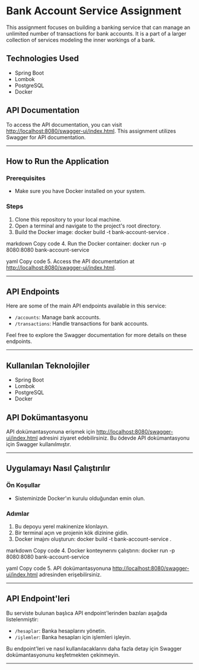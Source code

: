 # Bank Account Service Assignment

This assignment focuses on building a banking service that can manage an unlimited number of transactions for bank accounts. It is a part of a larger collection of services modeling the inner workings of a bank.

## Technologies Used
- Spring Boot
- Lombok
- PostgreSQL
- Docker

## API Documentation
To access the API documentation, you can visit [http://localhost:8080/swagger-ui/index.html](http://localhost:8080/swagger-ui/index.html). This assignment utilizes Swagger for API documentation.

---

## How to Run the Application

### Prerequisites
- Make sure you have Docker installed on your system.

### Steps
1. Clone this repository to your local machine.
2. Open a terminal and navigate to the project's root directory.
3. Build the Docker image:
   docker build -t bank-account-service .

markdown
Copy code
4. Run the Docker container:
   docker run -p 8080:8080 bank-account-service

yaml
Copy code
5. Access the API documentation at [http://localhost:8080/swagger-ui/index.html](http://localhost:8080/swagger-ui/index.html).

---

## API Endpoints
Here are some of the main API endpoints available in this service:

- `/accounts`: Manage bank accounts.
- `/transactions`: Handle transactions for bank accounts.

Feel free to explore the Swagger documentation for more details on these endpoints.


---


## Kullanılan Teknolojiler
- Spring Boot
- Lombok
- PostgreSQL
- Docker

## API Dokümantasyonu
API dokümantasyonuna erişmek için [http://localhost:8080/swagger-ui/index.html](http://localhost:8080/swagger-ui/index.html) adresini ziyaret edebilirsiniz. Bu ödevde API dokümantasyonu için Swagger kullanılmıştır.

---

## Uygulamayı Nasıl Çalıştırılır

### Ön Koşullar
- Sisteminizde Docker'ın kurulu olduğundan emin olun.

### Adımlar
1. Bu depoyu yerel makinenize klonlayın.
2. Bir terminal açın ve projenin kök dizinine gidin.
3. Docker imajını oluşturun:
   docker build -t bank-account-service .

markdown
Copy code
4. Docker konteynerını çalıştırın:
   docker run -p 8080:8080 bank-account-service

yaml
Copy code
5. API dokümantasyonuna [http://localhost:8080/swagger-ui/index.html](http://localhost:8080/swagger-ui/index.html) adresinden erişebilirsiniz.

---

## API Endpoint'leri
Bu serviste bulunan başlıca API endpoint'lerinden bazıları aşağıda listelenmiştir:

- `/hesaplar`: Banka hesaplarını yönetin.
- `/işlemler`: Banka hesapları için işlemleri işleyin.

Bu endpoint'leri ve nasıl kullanılacaklarını daha fazla detay için Swagger dokümantasyonunu keşfetmekten çekinmeyin.

---